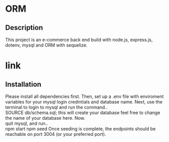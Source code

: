 # ORM

  ## Description 
  This project is an e-commerce back end build with node.js, express.js, dotenv, mysql and ORM with sequelize.

# link 



  ## Installation
  Please install all dependencies first. Then, set up a .env file with enviroment variables for your mysql login credintials and database name. Next, use the terminal to login to mysql and run the command.. <br>
  SOURCE db/schema.sql; this will create your database feel free to change the name of your database here. Now.<br>
    quit mysql, and run.. <br> npm start  npm seed Once seeding is complete, the endpoints should be reachable on port 3004 (or your preferred port).   